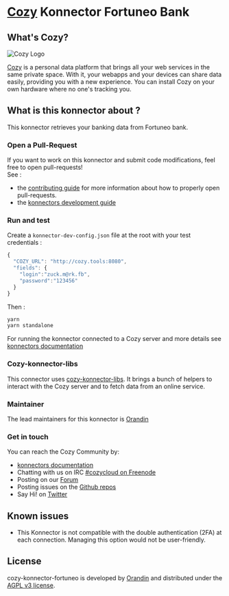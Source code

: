 [Cozy][cozy] Konnector Fortuneo Bank
=======================================


What's Cozy?
------------

![Cozy Logo](https://cdn.rawgit.com/cozy/cozy-guidelines/master/templates/cozy_logo_small.svg)

[Cozy] is a personal data platform that brings all your web services in the same private space. With it, your webapps and your devices can share data easily, providing you with a new experience. You can install Cozy on your own hardware where no one's tracking you.

What is this konnector about ?
------------------------------

This konnector retrieves your banking data from Fortuneo bank.

### Open a Pull-Request

If you want to work on this konnector and submit code modifications, feel free to open pull-requests!
</br>See :
* the [contributing guide][contribute] for more information about how to properly open pull-requests.
* the [konnectors development guide](https://docs.cozy.io/en/dev/konnector/)

### Run and test

Create a `konnector-dev-config.json` file at the root with your test credentials :

```javascript
{
  "COZY_URL": "http://cozy.tools:8080",
  "fields": {
    "login":"zuck.m@rk.fb",
    "password":"123456"
  }
}
```
Then :

```sh
yarn
yarn standalone
```
For running the konnector connected to a Cozy server and more details see [konnectors documentation](https://docs.cozy.io/en/dev/konnector/)

### Cozy-konnector-libs

This connector uses [cozy-konnector-libs](https://github.com/cozy/cozy-konnector-libs). It brings a bunch of helpers to interact with the Cozy server and to fetch data from an online service.

### Maintainer

The lead maintainers for this konnector is [Orandin](https://github.com/orandin)


### Get in touch

You can reach the Cozy Community by:

- [konnectors documentation](https://docs.cozy.io/en/dev/konnector/)
- Chatting with us on IRC [#cozycloud on Freenode][freenode]
- Posting on our [Forum]
- Posting issues on the [Github repos][github]
- Say Hi! on [Twitter]

Known issues
------------

- This Konnector is not compatible with the double authentication (2FA) at each connection. Managing this option would not be user-friendly. 

License
-------

cozy-konnector-fortuneo is developed by [Orandin](https://github.com/orandin) and distributed under the [AGPL v3 license][agpl-3.0].

[cozy]: https://cozy.io "Cozy Cloud"
[agpl-3.0]: https://www.gnu.org/licenses/agpl-3.0.html
[freenode]: http://webchat.freenode.net/?randomnick=1&channels=%23cozycloud&uio=d4
[forum]: https://forum.cozy.io/
[github]: https://github.com/cozy/
[nodejs]: https://nodejs.org/
[standard]: https://standardjs.com
[twitter]: https://twitter.com/mycozycloud
[webpack]: https://webpack.js.org
[yarn]: https://yarnpkg.com
[travis]: https://travis-ci.org
[contribute]: CONTRIBUTING.md
